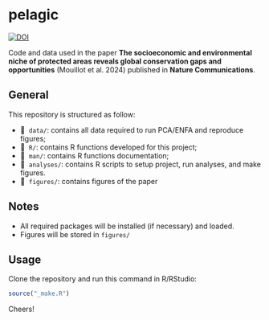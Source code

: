 # pelagic

[![DOI](https://zenodo.org/badge/234053806.svg)](https://zenodo.org/doi/10.5281/zenodo.11183845)

Code and data used in the paper **The socioeconomic and environmental niche of protected areas reveals global conservation gaps and opportunities** (Mouillot et al. 2024) published in **Nature Communications**.


## General

This repository is structured as follow:

- :file_folder: &nbsp;`data/`: contains all data required to run PCA/ENFA and reproduce figures;
- :file_folder: &nbsp;`R/`: contains R functions developed for this project;
- :file_folder: &nbsp;`man/`: contains R functions documentation;
- :file_folder: &nbsp;`analyses/`: contains R scripts to setup project, run analyses, and make figures.
- :file_folder: &nbsp;`figures/`: contains figures of the paper 


## Notes

- All required packages will be installed (if necessary) and loaded.
- Figures will be stored in `figures/`



## Usage

Clone the repository and run this command in R/RStudio:

```r
source("_make.R")
```

Cheers!
